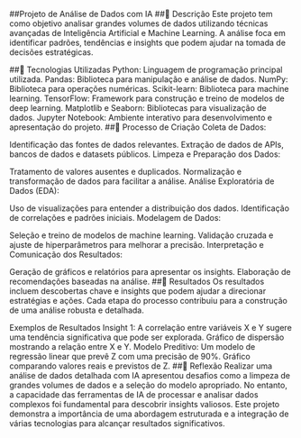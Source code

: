 ##Projeto de Análise de Dados com IA
##📒 Descrição
Este projeto tem como objetivo analisar grandes volumes de dados utilizando técnicas avançadas de Inteligência Artificial e Machine Learning. A análise foca em identificar padrões, tendências e insights que podem ajudar na tomada de decisões estratégicas.

##🤖 Tecnologias Utilizadas
Python: Linguagem de programação principal utilizada.
Pandas: Biblioteca para manipulação e análise de dados.
NumPy: Biblioteca para operações numéricas.
Scikit-learn: Biblioteca para machine learning.
TensorFlow: Framework para construção e treino de modelos de deep learning.
Matplotlib e Seaborn: Bibliotecas para visualização de dados.
Jupyter Notebook: Ambiente interativo para desenvolvimento e apresentação do projeto.
##🧐 Processo de Criação
Coleta de Dados:

Identificação das fontes de dados relevantes.
Extração de dados de APIs, bancos de dados e datasets públicos.
Limpeza e Preparação dos Dados:

Tratamento de valores ausentes e duplicados.
Normalização e transformação de dados para facilitar a análise.
Análise Exploratória de Dados (EDA):

Uso de visualizações para entender a distribuição dos dados.
Identificação de correlações e padrões iniciais.
Modelagem de Dados:

Seleção e treino de modelos de machine learning.
Validação cruzada e ajuste de hiperparâmetros para melhorar a precisão.
Interpretação e Comunicação dos Resultados:

Geração de gráficos e relatórios para apresentar os insights.
Elaboração de recomendações baseadas na análise.
##🚀 Resultados
Os resultados incluem descobertas chave e insights que podem ajudar a direcionar estratégias e ações. Cada etapa do processo contribuiu para a construção de uma análise robusta e detalhada.

Exemplos de Resultados
Insight 1: A correlação entre variáveis X e Y sugere uma tendência significativa que pode ser explorada.
Gráfico de dispersão mostrando a relação entre X e Y.
Modelo Preditivo: Um modelo de regressão linear que prevê Z com uma precisão de 90%.
Gráfico comparando valores reais e previstos de Z.
##💭 Reflexão
Realizar uma análise de dados detalhada com IA apresentou desafios como a limpeza de grandes volumes de dados e a seleção do modelo apropriado. No entanto, a capacidade das ferramentas de IA de processar e analisar dados complexos foi fundamental para descobrir insights valiosos. Este projeto demonstra a importância de uma abordagem estruturada e a integração de várias tecnologias para alcançar resultados significativos.
